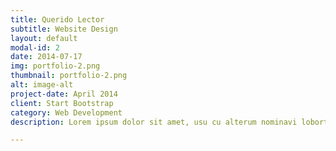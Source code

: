 ```yaml
---
title: Querido Lector
subtitle: Website Design
layout: default
modal-id: 2
date: 2014-07-17
img: portfolio-2.png
thumbnail: portfolio-2.png
alt: image-alt
project-date: April 2014
client: Start Bootstrap
category: Web Development
description: Lorem ipsum dolor sit amet, usu cu alterum nominavi lobortis. At duo novum diceret. Tantas apeirian vix et, usu sanctus postulant inciderint ut, populo diceret necessitatibus in vim. Cu eum dicam feugiat noluisse.

---
```

